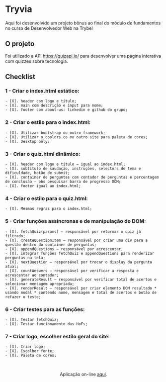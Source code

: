 # Tryvia

Aqui foi desenvolvido um projeto bônus ao final do módulo de fundamentos no curso de Desenvolvedor Web na Trybe!

## O projeto

Foi utilizado a API https://quizapi.io/ para desenvolver uma página interativa com quizzes sobre tecnologia.

## Checklist

### 1 - Criar o index.html estático:

    - [X]. header com logo e título;
    - [X]. main com descrição e input para nome;
    - [X]. footer com about-us: linkedin e github do grupo;

### 2 - Criar o estilo para o index.html:

    - [X]. Utilizar bootstrap ou outro framework;
    - [X]. Utilizar o coolors.co ou outro site para paleta de cores;
    - [X]. Desktop only;

### 3 - Criar o quiz.html dinâmico:

    - [X]. header com logo e título – igual ao index.html;
    - [X]. subtitulo de saudação, instruções, selectors de tema e dificuldade, botão de submit;
    - [X]. container de perguntas com contador de perguntas e percentagem de conclusão – obs pesquisar barra de progresso DOM;
    - [X]. footer igual ao index.html;

### 4 - Criar o estilo para o quiz.html:

    - [X]. Mesmas regras para o index.html;

### 5 - Criar funções assíncronas e de manipulação do DOM:

    - [X]. fetchQuiz(params) – responsável por retornar o quiz já filtrado;
    - [X]. createQuestionItem – responsável por criar uma div para a questão dentro do container de perguntas;
    - [X]. appendQuestions – responsável por acrescentar;
    - [X]. integrar funções fetchQuiz e appendQuestions para renderizar perguntas na tela;
    - [X]. nextQuestion – responsável por trocar o display da pergunta atual;
    - [X]. countAnswers – responsável por verificar a resposta e acrescentar ao contador;
    - [X]. generateResult – responsável por verificar total de acertos e selecionar mensagem apropriada;
    - [X]. renderResult – responsável por criar elemento DOM resultado * usando modal * contendo nome, mensagem e total de acertos e botão de refazer o teste;

### 6 - Criar testes para as funções:

    - [X]. Testar fetchQuiz;
    - [X]. Testar funcionamento das HoFs;

### 7 - Criar logo, escolher estilo geral do site:

    - [X]. Criar logo;
    - [X]. Escolher fonte;
    - [X]. Paleta de cores;

<br>
<p align='center'>Aplicação on-line <a href='https://ilanaragao.github.io/projects/hackaton' target='_blank'>aqui</a>.
</p>
